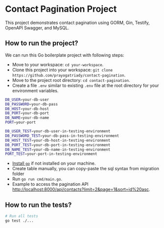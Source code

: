 # Contact Pagination Project

This project demonstrates contact pagination using GORM, Gin, Testify, OpenAPI Swagger, and MySQL.

## How to run the project?

We can run this Go boilerplate project with following steps:

- Move to your workspace: `cd your-workspace`.
- Clone this project into your workspace: `git clone https://github.com/prayogatriady/contact-pagination`.
- Move to the project root directory: `cd contact-pagination`.
- Create a file `.env` similar to existing `.env` file at the root directory for your environment variables.

```bash
DB_USER=your-db-user
DB_PASSWORD=your-db-pass
DB_HOST=your-db-host
DB_PORT=your-db-port
DB_NAME=your-db-name
PORT=your-port

DB_USER_TEST=your-db-user-in-testing-environment
DB_PASSWORD_TEST=your-db-pass-in-testing-environment
DB_HOST_TEST=your-db-host-in-testing-environment
DB_PORT_TEST=your-db-port-in-testing-environment
DB_NAME_TEST=your-db-name-in-testing-environment
PORT_TEST=your-port-in-testing-environment
```

- [Install `go`](https://go.dev/doc/install) if not installed on your machine.
- Create table manually, you can copy-paste the sql syntax from migration folder
- Run `go run cmd/main.go`.
- Example to access the pagination API [http://localhost:8000/api/contacts?limit=2&page=1&sort=id%20asc](http://localhost:8000/api/contacts?limit=2&page=1&sort=id%20asc).

## How to run the tests?

```bash
# Run all tests
go test ./...
```
